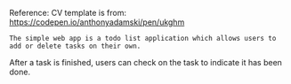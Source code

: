 Reference:
	CV template is from: https://codepen.io/anthonyadamski/pen/ukghm
	
	The simple web app is a todo list application which allows users to add or delete tasks on their own.
After a task is finished, users can check on the task to indicate it has been done.